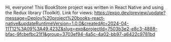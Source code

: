 Hi, everyone!
This BookStore project was written in React Native and using the Redux library (Toolkit).
Link for views: 
https://expo.dev/preview/update?message=Deploy%20project%20books-react-native&updateRuntimeVersion=1.0.0&createdAt=2024-04-11T12%3A09%3A49.423Z&slug=exp&projectId=7503b3e2-e8c3-4888-bfac-9fcbefbc21f1&group=3703ef94-4a5c-4a02-bb97-a6422c9781bd
